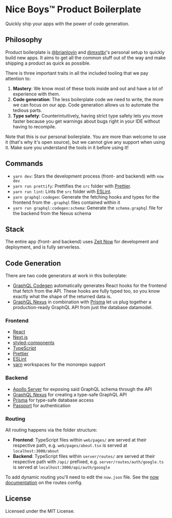 # Nice Boys™️ Product Boilerplate

Quickly ship your apps with the power of code generation.

## Philosophy

Product boilerplate is [@brianlovin](https://github.com/brianlovin) and [@mxstbr](https://github.com/mxstbr)'s personal setup to quickly build new apps. It aims to get all the common stuff out of the way and make shipping a product as quick as possible.

There is three important traits in all the included tooling that we pay attention to:

1. **Mastery**: We know most of these tools inside and out and have a lot of experience with them.
2. **Code generation**: The less boilerplate code we need to write, the more we can focus on our app. Code generation allows us to automate the tedious parts.
3. **Type safety**: Counterintuitively, having strict type safety lets you move faster because you get warnings about bugs right in your IDE without having to recompile.

Note that this is our personal boilerplate. You are more than welcome to use it (that's why it's open source), but we cannot give any support when using it. Make sure you understand the tools in it before using it!

## Commands

- `yarn dev`: Stars the development process (front- and backend) with `now dev`
- `yarn run prettify`: Prettifies the `src` folder with [Prettier](https://prettier.io).
- `yarn run lint`: Lints the `src` folder with [ESLint](https://eslint.org).
- `yarn graphql:codegen`: Generate the fetching hooks and types for the frontend from the `.graphql` files contained within it
- `yarn run graphql:codegen:schema`: Generate the `schema.graphql` file for the backend from the Nexus schema

## Stack

The entire app (front- and backend) uses [Zeit Now](https://now.sh) for development and deployment, and is fully serverless.

## Code Generation

There are two code generators at work in this boilerplate:

- [GraphQL Codegen](https://graphql-code-generator.com) automatically generates React hooks for the frontend that fetch from the API. These hooks are fully typed too, so you know exactly what the shape of the returned data is.
- [GraphQL Nexus](https://nexus.js.org) in combination with [Prisma](https://prisma.io) let us plug together a production-ready GraphQL API from just the database datamodel.

### Frontend

- [React](https://github.com/facebook/react)
- [Next.js](https://github.com/zeit/next.js)
- [styled-components](https://github.com/styled-components/styled-components)
- [TypeScript](typescriptlang.org)
- [Prettier](https://prettier.io)
- [ESLint](https://eslint.org)
- [yarn](https://yarnpkg.com) workspaces for the monorepo support

### Backend

- [Apollo Server](http://apollographql.com/docs/apollo-server) for exposing said GraphQL schema through the API
- [GraphQL Nexus](https://nexus.js.org) for creating a type-safe GraphQL API
- [Prisma](https://prisma.io) for type-safe database access
- [Passport](https://passportjs.org) for authentication

### Routing

All routing happens via the folder structure:

- **Frontend**: TypeScript files within `web/pages/` are served at their respective path, e.g. `web/pages/about.tsx` is served at `localhost:3000/about`
- **Backend**: TypeScript files within `server/routes/` are served at their respective path with `/api/` prefixed, e.g. `server/routes/auth/google.ts` is served at `localhost:3000/api/auth/gooogle`

To add dynamic routing you'll need to edit the `now.json` file. See the [now documentation](https://zeit.co/docs/v2/deployments/routes/) on the routes config.

## License

Licensed under the MIT License.
